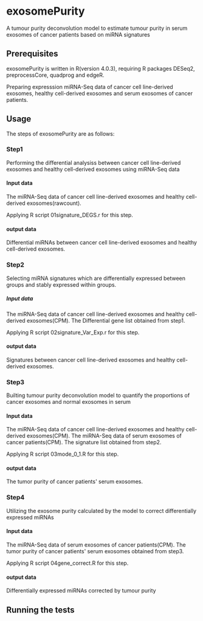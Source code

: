 # exosomePurity
A tumour purity deconvolution model to estimate tumour purity in serum exosomes of cancer patients based on miRNA signatures

## Prerequisites
exosomePurity is written in R(version 4.0.3), requiring R packages DESeq2, preprocessCore, quadprog and edgeR.

Preparing expresssion miRNA-Seq data of cancer cell line-derived exosomes, healthy cell-derived exosomes and serum exosomes of cancer patients.


## Usage

The steps of exosomePurity are as follows:

### Step1
Performing the differential analysiss between cancer cell line-derived exosomes and healthy cell-derived exosomes using miRNA-Seq data
#### Input data
The miRNA-Seq data of cancer cell line-derived exosomes and healthy cell-derived exosomes(rawcount).

Applying R script 01signature_DEGS.r for this step. 

#### output data
Differential miRNAs between cancer cell line-derived exosomes and healthy cell-derived exosomes.

### Step2
Selecting miRNA signatures which are differentially expressed between groups and stably expressed within groups.
##### Input data
The miRNA-Seq data of cancer cell line-derived exosomes and healthy cell-derived exosomes(CPM).
The Differential gene list obtained from step1.

Applying R script 02signature_Var_Exp.r for this step. 

#### output data
Signatures between cancer cell line-derived exosomes and healthy cell-derived exosomes.

### Step3
Builting tumour purity deconvolution model to quantify the proportions of cancer exosomes and normal exosomes in serum
#### Input data
The miRNA-Seq data of cancer cell line-derived exosomes and healthy cell-derived exosomes(CPM).
The miRNA-Seq data of serum exosomes of cancer patients(CPM).
The signature list obtained from step2.

Applying R script 03mode_0_1.R for this step. 

#### output data
The tumor purity of cancer patients' serum exosomes.

### Step4
Utilizing the exosome purity calculated by the model to correct differentially expressed miRNAs
#### Input data
The miRNA-Seq data of serum exosomes of cancer patients(CPM).
The tumor purity of cancer patients' serum exosomes obtained from step3.

Applying R script 04gene_correct.R for this step.

#### output data
Differentially expressed miRNAs corrected by tumour purity


## Running the tests
